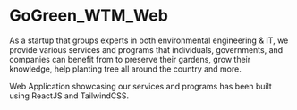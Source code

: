 # GoGreen_WTM_Web

As a startup that groups experts in both environmental engineering & IT, we provide various services and programs that individuals, governments, and companies can benefit from to preserve their gardens, grow their knowledge, help planting tree all around the country and more.

Web Application showcasing our services and programs has been built using ReactJS and TailwindCSS.
